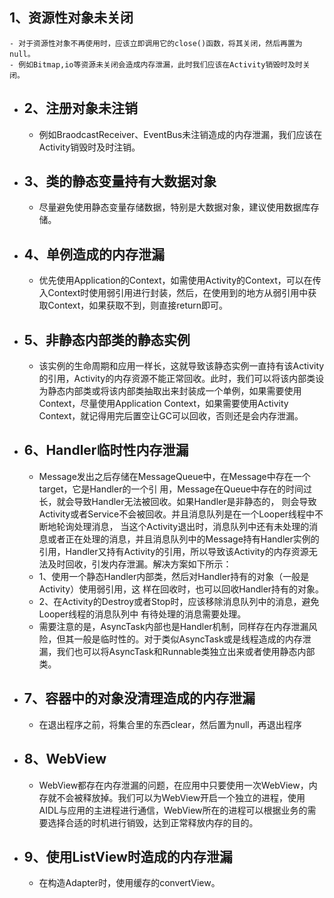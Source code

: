 ## 1、资源性对象未关闭
	- 对于资源性对象不再使用时，应该立即调用它的close()函数，将其关闭，然后再置为null。
	- 例如Bitmap,io等资源未关闭会造成内存泄漏，此时我们应该在Activity销毁时及时关闭。
- ## 2、注册对象未注销
	- 例如BraodcastReceiver、EventBus未注销造成的内存泄漏，我们应该在Activity销毁时及时注销。
- ## 3、类的静态变量持有大数据对象
	- 尽量避免使用静态变量存储数据，特别是大数据对象，建议使用数据库存储。
- ## 4、单例造成的内存泄漏
	- 优先使用Application的Context，如需使用Activity的Context，可以在传入Context时使用弱引用进行封装，然后，在使用到的地方从弱引用中获取Context，如果获取不到，则直接return即可。
- ## 5、非静态内部类的静态实例
	- 该实例的生命周期和应用一样长，这就导致该静态实例一直持有该Activity的引用，Activity的内存资源不能正常回收。此时，我们可以将该内部类设为静态内部类或将该内部类抽取出来封装成一个单例，如果需要使用Context，尽量使用Application Context，如果需要使用Activity Context，就记得用完后置空让GC可以回收，否则还是会内存泄漏。
- ## 6、Handler临时性内存泄漏
	- Message发出之后存储在MessageQueue中，在Message中存在一个target，它是Handler的一个引
	  用，Message在Queue中存在的时间过长，就会导致Handler无法被回收。如果Handler是非静态的，
	  则会导致Activity或者Service不会被回收。并且消息队列是在一个Looper线程中不断地轮询处理消息，
	  当这个Activity退出时，消息队列中还有未处理的消息或者正在处理的消息，并且消息队列中的Message持有Handler实例的引用，Handler又持有Activity的引用，所以导致该Activity的内存资源无法及时回收，引发内存泄漏。解决方案如下所示：
	- 1、使用一个静态Handler内部类，然后对Handler持有的对象（一般是Activity）使用弱引用，这
	  样在回收时，也可以回收Handler持有的对象。
	- 2、在Activity的Destroy或者Stop时，应该移除消息队列中的消息，避免Looper线程的消息队列中
	  有待处理的消息需要处理。
	- 需要注意的是，AsyncTask内部也是Handler机制，同样存在内存泄漏风险，但其一般是临时性的。对于类似AsyncTask或是线程造成的内存泄漏，我们也可以将AsyncTask和Runnable类独立出来或者使用静态内部类。
- ## 7、容器中的对象没清理造成的内存泄漏
	- 在退出程序之前，将集合里的东西clear，然后置为null，再退出程序
- ## 8、WebView
	- WebView都存在内存泄漏的问题，在应用中只要使用一次WebView，内存就不会被释放掉。我们可以为WebView开启一个独立的进程，使用AIDL与应用的主进程进行通信，WebView所在的进程可以根据业务的需要选择合适的时机进行销毁，达到正常释放内存的目的。
- ## 9、使用ListView时造成的内存泄漏
	- 在构造Adapter时，使用缓存的convertView。
